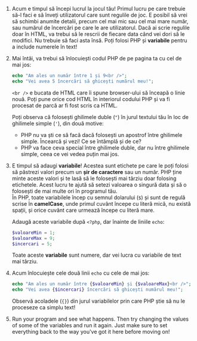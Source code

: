 1. Acum e timpul să începi lucrul la jocul tău! Primul lucru pe care trebuie să-l faci e să înveți utilizatorul care sunt regulile de joc. E posibil să vrei să schimbi anumite detalii, precum cel mai mic sau cel mai mare număr, sau numărul de încercări pe care le are utilizatorul. Dacă ai scrie regulile doar în HTML, va trebui să le rescrii de fiecare data când vei dori să le modifici. Nu trebuie să faci asta însă. Poți folosi PHP și **variabile** pentru a include numerele în text!

2. Mai întâi, va trebui să înlocuiești codul PHP de pe pagina ta cu cel de mai jos:

   ```php
   echo "Am ales un număr între 1 și 9<br />";
   echo "Vei avea 5 încercări să ghicești numărul meu!";
   ```

   `<br />` e bucata de HTML care îi spune browser-ului să înceapă o linie nouă. Poți pune orice cod HTML în interiorul codului PHP și va fi procesat de parcă ar fi fost scris ca HTML.

   Poți observa că folosești ghilimele duble \(`"`\) în jurul textului tău în loc de ghilimele simple \(`'`\), din două motive:

   * PHP nu va ști ce să facă dacă folosești un apostrof între ghilimele simple. Încearcă și vezi! Ce se întâmplă și de ce?
   * PHP va face ceva special între ghilimele duble, dar nu între ghilimele simple, ceea ce vei vedea puțin mai jos.

3. E timpul să adaugi **variabile**! Acestea sunt etichete pe care le poți folosi să păstrezi valori precum un **șir de caractere** sau un număr. PHP ține minte aceste valori și te lasă să le folosești mai târziu doar folosing etichetele. Acest lucru te ajută să setezi valoarea o singură data și să o folosești de mai multe ori în programul tău.  
   În PHP, toate variabilele încep cu semnul dolarului \(`$`\) și sunt de regulă scrise în **camelCase**, unde primul cuvânt începe cu literă mică, nu există spații, și orice cuvânt care urmează începe cu literă mare.

   Adaugă aceste variabile după `<?php`, dar înainte de liniile `echo`:

   ```php
   $valoareMin = 1;
   $valoareMax = 9;
   $incercari = 5;
   ```

   Toate aceste **variabile** sunt numere, dar vei lucra cu variabile de text mai târziu.

4. Acum înlocuiește cele două linii `echo` cu cele de mai jos:

   ```php
   echo "Am ales un număr între {$valoareMin} și {$valoareMax}<br />";
   echo "Vei avea {$incercari} încercări să ghicești numărul meu!";
   ```

   Observă acoladele \(`{}`\) din jurul variabilelor prin care PHP știe să nu le proceseze ca simplu text!

5. Run your program and see what happens. Then try changing the values of some of the variables and run it again. Just make sure to set everything back to the way you've got it here before moving on!



